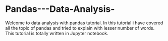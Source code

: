 # Pandas---Data-Analysis-
Welcome to data analysis with pandas tutorial. In this tutorial i have covered all the topic of pandas and tried to explain with lesser number of words. This tutorial is totally written in Jupyter notebook.
